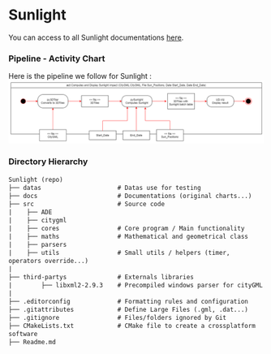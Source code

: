 # Sunlight

You can access to all Sunlight documentations [here](https://github.com/VCityTeam/Sunlight/wiki).

### Pipeline - Activity Chart
Here is the pipeline we follow for Sunlight :
![Pipeline Activity Chart](./docs/Pipeline_Activity_Chart.png)

### Directory Hierarchy
```
Sunlight (repo)
├── datas                     # Datas use for testing
├── docs                      # Documentations (original charts...)
├── src                       # Source code
|    ├── ADE
|    ├── citygml                
|    ├── cores                # Core program / Main functionality
|    ├── maths                # Mathematical and geometrical class
|    ├── parsers
|    ├── utils                # Small utils / helpers (timer, operators override...)
|
├── third-partys              # Externals libraries
|        ├── libxml2-2.9.3    # Precompiled windows parser for cityGML
|
├── .editorconfig             # Formatting rules and configuration
├── .gitattributes            # Define Large Files (.gml, .dat...)
├── .gitignore                # Files/folders ignored by Git
├── CMakeLists.txt            # CMake file to create a crossplatform software
├── Readme.md
```